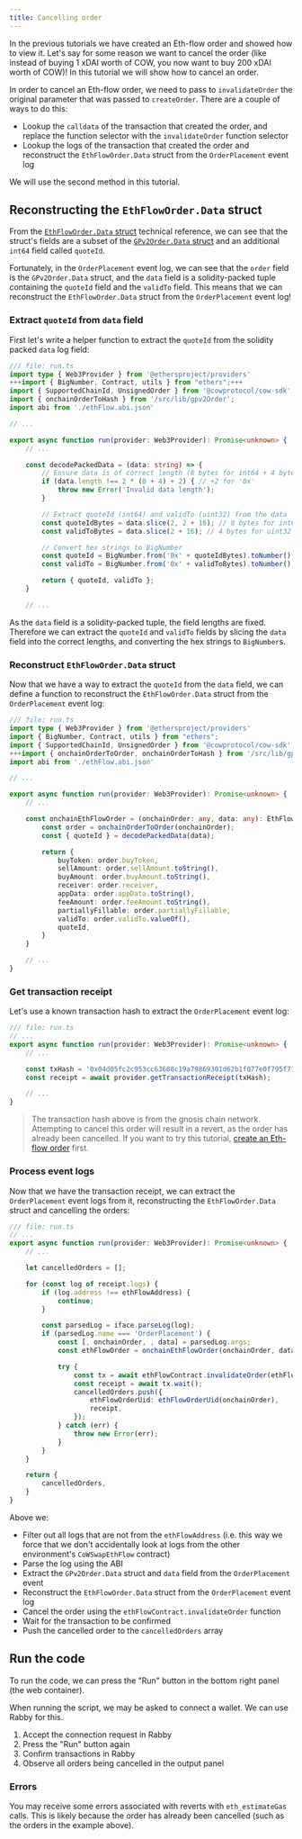 ```yaml
---
title: Cancelling order
---
```


In the previous tutorials we have created an Eth-flow order and showed how to view it. Let's say for some reason we want to cancel the order (like instead of buying 1 xDAI worth of COW, you now want to buy 200 xDAI worth of COW)! In this tutorial we will show how to cancel an order.

In order to cancel an Eth-flow order, we need to pass to `invalidateOrder` the original parameter that was passed to `createOrder`. There are a couple of ways to do this:

- Lookup the `calldata` of the transaction that created the order, and replace the function selector with the `invalidateOrder` function selector
- Lookup the logs of the transaction that created the order and reconstruct the `EthFlowOrder.Data` struct from the `OrderPlacement` event log

We will use the second method in this tutorial.

## Reconstructing the `EthFlowOrder.Data` struct

From the [`EthFlowOrder.Data` struct](https://docs.cow.fi/cow-protocol/reference/contracts/periphery/eth-flow#ethfloworderdata) technical reference, we can see that the struct's fields are a subset of the [`GPv2Order.Data` struct](https://docs.cow.fi/cow-protocol/reference/contracts/core/settlement#gpv2orderdata-struct) and an additional `int64` field called `quoteId`.

Fortunately, in the `OrderPlacement` event log, we can see that the `order` field is the `GPv2Order.Data` struct, and the `data` field is a solidity-packed tuple containing the `quoteId` field and the `validTo` field. This means that we can reconstruct the `EthFlowOrder.Data` struct from the `OrderPlacement` event log!

### Extract `quoteId` from `data` field

First let's write a helper function to extract the `quoteId` from the solidity packed `data` log field:

```typescript
/// file: run.ts
import type { Web3Provider } from '@ethersproject/providers'
+++import { BigNumber, Contract, utils } from "ethers";+++
import { SupportedChainId, UnsignedOrder } from '@cowprotocol/cow-sdk'
import { onchainOrderToHash } from '/src/lib/gpv2Order';
import abi from './ethFlow.abi.json'

// ...

export async function run(provider: Web3Provider): Promise<unknown> {
    // ...

    const decodePackedData = (data: string) => {
        // Ensure data is of correct length (8 bytes for int64 + 4 bytes for uint32)
        if (data.length !== 2 * (8 + 4) + 2) { // +2 for '0x'
            throw new Error('Invalid data length');
        }

        // Extract quoteId (int64) and validTo (uint32) from the data
        const quoteIdBytes = data.slice(2, 2 + 16); // 8 bytes for int64
        const validToBytes = data.slice(2 + 16); // 4 bytes for uint32

        // Convert hex strings to BigNumber
        const quoteId = BigNumber.from('0x' + quoteIdBytes).toNumber();
        const validTo = BigNumber.from('0x' + validToBytes).toNumber();

        return { quoteId, validTo };
    }

    // ...
```

As the `data` field is a solidity-packed tuple, the field lengths are fixed. Therefore we can extract the `quoteId` and `validTo` fields by slicing the `data` field into the correct lengths, and converting the hex strings to `BigNumber`s.

### Reconstruct `EthFlowOrder.Data` struct

Now that we have a way to extract the `quoteId` from the `data` field, we can define a function to reconstruct the `EthFlowOrder.Data` struct from the `OrderPlacement` event log:

```typescript
/// file: run.ts
import type { Web3Provider } from '@ethersproject/providers'
import { BigNumber, Contract, utils } from "ethers";
import { SupportedChainId, UnsignedOrder } from '@cowprotocol/cow-sdk'
+++import { onchainOrderToOrder, onchainOrderToHash } from '/src/lib/gpv2Order';+++
import abi from './ethFlow.abi.json'

// ...

export async function run(provider: Web3Provider): Promise<unknown> {
    // ...

    const onchainEthFlowOrder = (onchainOrder: any, data: any): EthFlowOrder => {
        const order = onchainOrderToOrder(onchainOrder);
        const { quoteId } = decodePackedData(data);

        return {
            buyToken: order.buyToken,
            sellAmount: order.sellAmount.toString(),
            buyAmount: order.buyAmount.toString(),
            receiver: order.receiver, 
            appData: order.appData.toString(),
            feeAmount: order.feeAmount.toString(),
            partiallyFillable: order.partiallyFillable,
            validTo: order.validTo.valueOf(),
            quoteId,
        }
    }

    // ...
}
```

### Get transaction receipt

Let's use a known transaction hash to extract the `OrderPlacement` event log:

```typescript
/// file: run.ts
// ...
export async function run(provider: Web3Provider): Promise<unknown> {
    // ...

    const txHash = '0x04d05fc2c953cc63608c19a79869301d62b1f077e0f795f716619b21f693f00c';
    const receipt = await provider.getTransactionReceipt(txHash);

    // ...
}
```

> The transaction hash above is from the gnosis chain network. Attempting to cancel this order will result in a revert, as the order has already been cancelled. If you want to try this tutorial, [create an Eth-flow order](/tutorial/create-eth-flow) first.

### Process event logs

Now that we have the transaction receipt, we can extract the `OrderPlacement` event logs from it, reconstructing the `EthFlowOrder.Data` struct and cancelling the orders:

```typescript
/// file: run.ts
// ...
export async function run(provider: Web3Provider): Promise<unknown> {
    // ...

    let cancelledOrders = [];

    for (const log of receipt.logs) {
        if (log.address !== ethFlowAddress) {
            continue;
        }

        const parsedLog = iface.parseLog(log);
        if (parsedLog.name === 'OrderPlacement') {
            const [, onchainOrder, , data] = parsedLog.args;
            const ethFlowOrder = onchainEthFlowOrder(onchainOrder, data);

            try {
                const tx = await ethFlowContract.invalidateOrder(ethFlowOrder);
                const receipt = await tx.wait();
                cancelledOrders.push({
                    ethFlowOrderUid: ethFlowOrderUid(onchainOrder),
                    receipt,
                });
            } catch (err) {
                throw new Error(err);
            }
        }
    }

    return {
        cancelledOrders,
    }
}
```

Above we:

- Filter out all logs that are not from the `ethFlowAddress` (i.e. this way we force that we don't accidentally look at logs from the other environment's `CoWSwapEthFlow` contract)
- Parse the log using the ABI
- Extract the `GPv2Order.Data` struct and `data` field from the `OrderPlacement` event
- Reconstruct the `EthFlowOrder.Data` struct from the `OrderPlacement` event log
- Cancel the order using the `ethFlowContract.invalidateOrder` function
- Wait for the transaction to be confirmed
- Push the cancelled order to the `cancelledOrders` array

## Run the code

To run the code, we can press the "Run" button in the bottom right panel (the web container).

When running the script, we may be asked to connect a wallet. We can use Rabby for this.

1. Accept the connection request in Rabby
2. Press the "Run" button again
3. Confirm transactions in Rabby
4. Observe all orders being cancelled in the output panel

### Errors

You may receive some errors associated with reverts with `eth_estimateGas` calls. This is likely because the order has already been cancelled (such as the orders in the example above).